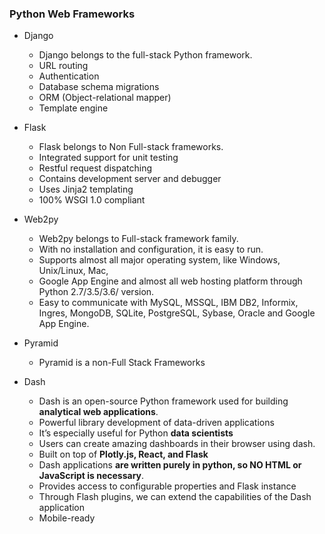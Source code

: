 ### Python Web Frameworks

* Django
  * Django belongs to the full-stack Python framework.
  * URL routing
  * Authentication
  * Database schema migrations
  * ORM (Object-relational mapper)
  * Template engine
  
* Flask
  * Flask belongs to Non Full-stack frameworks.
  * Integrated support for unit testing
  * Restful request dispatching
  * Contains development server and debugger
  * Uses Jinja2 templating
  * 100% WSGI 1.0 compliant

* Web2py
  * Web2py belongs to Full-stack framework family.
  * With no installation and configuration, it is easy to run.
  * Supports almost all major operating system, like Windows, Unix/Linux, Mac, 
  * Google App Engine and almost all web hosting platform through Python 2.7/3.5/3.6/ version.
  * Easy to communicate with MySQL, MSSQL, IBM DB2, Informix, Ingres, MongoDB, SQLite, PostgreSQL, Sybase, Oracle and Google App Engine.
  
* Pyramid
  * Pyramid is a non-Full Stack Frameworks

* Dash
  * Dash is an open-source Python framework used for building **analytical web applications**.
  * Powerful library development of data-driven applications
  * It’s especially useful for Python **data scientists**
  * Users can create amazing dashboards in their browser using dash.
  * Built on top of **Plotly.js, React, and Flask**
  * Dash applications **are written purely in python, so NO HTML or JavaScript is necessary**.
  * Provides access to configurable properties and Flask instance
  * Through Flash plugins, we can extend the capabilities of the Dash application
  * Mobile-ready






